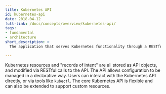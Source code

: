 ```yaml
---
title: Kubernetes API
id: kubernetes-api
date: 2018-04-12
full-link: /docs/concepts/overview/kubernetes-api/
tags:
- fundamental
- architecture
short_description: >
  The application that serves Kubernetes functionality through a RESTful interface and stores the state of the cluster.

---
```


Kubernetes resources and "records of intent" are all stored as API objects, and modified via RESTful calls to the API. The API allows configuration to be managed in a declarative way. Users can interact with the Kubernetes API directly, or via tools like `kubectl`. The core Kubernetes API is flexible and can also be extended to support custom resources.


